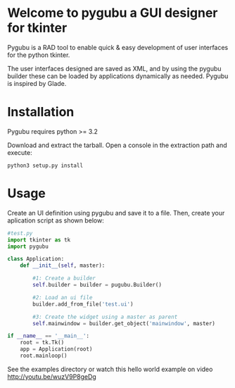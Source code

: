 Welcome to pygubu a GUI designer for tkinter
============================================

Pygubu is a RAD tool to enable quick & easy development of user interfaces
for the python tkinter.

The user interfaces designed are saved as XML, and by using the pygubu builder
these can be loaded by applications dynamically as needed.
Pygubu is inspired by Glade.

Installation
============

Pygubu requires python >= 3.2

Download and extract the tarball. Open a console in the extraction path
 and execute:

```
python3 setup.py install
```


Usage
=====

Create an UI definition using pygubu and save it to a file. Then, create
your aplication script as shown below:

```python
#test.py
import tkinter as tk
import pygubu

class Application:
    def __init__(self, master):

        #1: Create a builder
        self.builder = builder = pugubu.Builder()

        #2: Load an ui file
        builder.add_from_file('test.ui')

        #3: Create the widget using a master as parent
        self.mainwindow = builder.get_object('mainwindow', master)

if __name__ == '__main__':
    root = tk.Tk()
    app = Application(root)
    root.mainloop()
```

See the examples directory or watch this hello world example on video http://youtu.be/wuzV9P8geDg

